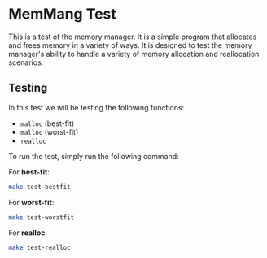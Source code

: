 # MemMang Test

This is a test of the memory manager. It is a simple program that allocates and frees memory in a variety of ways. It is designed to test the memory manager's ability to handle a variety of memory allocation and reallocation scenarios.

## Testing

In this test we will be testing the following functions:

- `malloc` (best-fit)
- `malloc` (worst-fit)
- `realloc`

To run the test, simply run the following command:

For **best-fit**:

```bash
make test-bestfit
```

For **worst-fit**:

```bash
make test-worstfit
```

For **realloc**:

```bash
make test-realloc
```
